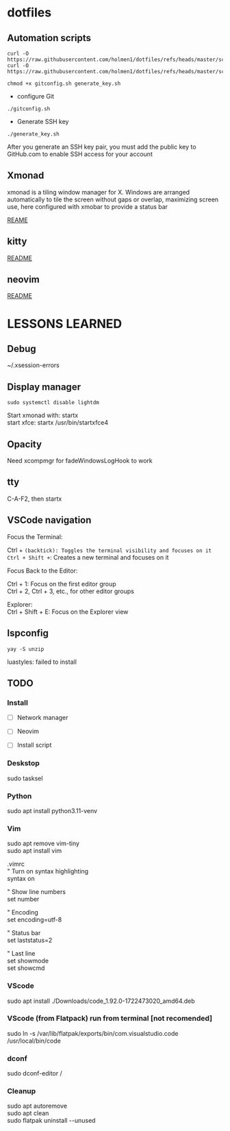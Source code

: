 # dotfiles


## Automation scripts
```
curl -O https://raw.githubusercontent.com/holmen1/dotfiles/refs/heads/master/scripts/gitconfig.sh
curl -O https://raw.githubusercontent.com/holmen1/dotfiles/refs/heads/master/scripts/generate_key.sh

chmod +x gitconfig.sh generate_key.sh
```

* configure Git
```
./gitconfig.sh
```
* Generate SSH key
```
./generate_key.sh
```
After you generate an SSH key pair, you must add the public key to GitHub.com to enable SSH access for your account


## Xmonad
xmonad is a tiling window manager for X. Windows are arranged automatically to tile the screen without gaps or overlap, maximizing screen use, here configured with xmobar to provide a status bar  

[REAME](https://github.com/holmen1/dotfiles/blob/master/dotfiles/xmonad/README.md)

## kitty
[README](https://github.com/holmen1/dotfiles/blob/master/dotfiles/kitty/README.md)

## neovim
[README](https://github.com/holmen1/dotfiles/blob/master/dotfiles/nvim/README.md)



# LESSONS LEARNED

## Debug
~/.xsession-errors

## Display manager
```
sudo systemctl disable lightdm
```

Start xmonad with: startx  
start xfce: startx /usr/bin/startxfce4

## Opacity
Need xcompmgr for fadeWindowsLogHook to work

## tty
C-A-F2, then startx

## VSCode navigation
Focus the Terminal:

Ctrl + ` (backtick): Toggles the terminal visibility and focuses on it  
Ctrl + Shift + `: Creates a new terminal and focuses on it  

Focus Back to the Editor:

Ctrl + 1: Focus on the first editor group  
Ctrl + 2, Ctrl + 3, etc., for other editor groups

Explorer:  
Ctrl + Shift + E: Focus on the Explorer view

## lspconfig
```
yay -S unzip
```
luastyles: failed to install



## TODO

### Install
* [ ] Network manager
* [ ] Neovim
* [ ] Install script



### Deskstop
sudo tasksel

### Python
sudo apt install python3.11-venv

### Vim
sudo apt remove vim-tiny  
sudo apt install vim  

.vimrc  
" Turn on syntax highlighting  
syntax on  

" Show line numbers  
set number  

" Encoding  
set encoding=utf-8  

" Status bar  
set laststatus=2  

" Last line  
set showmode  
set showcmd  

### VScode
sudo apt install ./Downloads/code_1.92.0-1722473020_amd64.deb

### VScode (from Flatpack) run from terminal [not recomended]
sudo ln -s /var/lib/flatpak/exports/bin/com.visualstudio.code /usr/local/bin/code  

### dconf
sudo dconf-editor /

### Cleanup
sudo apt autoremove  
sudo apt clean  
sudo flatpak uninstall --unused


